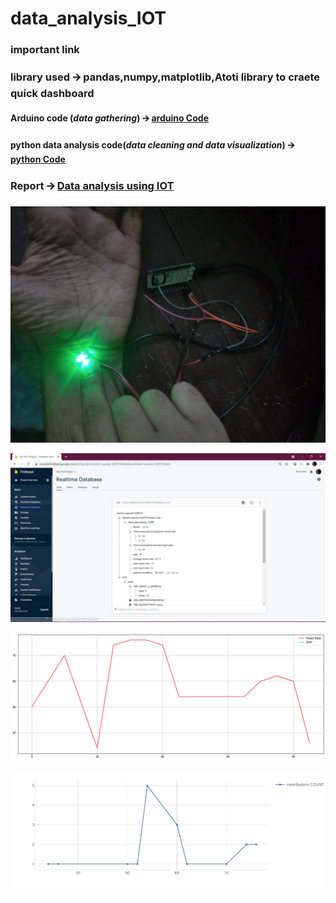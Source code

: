 # data_analysis_IOT

### important link
### library used 🡪 **pandas**,**numpy**,**matplotlib**,**Atoti library** to craete quick dashboard

#### Arduino code (*data gathering*) 🡪  [arduino Code](https://github.com/gourangasatapathyvit/data_analysis_IOT/blob/main/arduino_code.ino)

#### python data analysis code(*data cleaning and data visualization*) 🡪  [python Code](https://github.com/gourangasatapathyvit/data_analysis_IOT/blob/main/iot.ipynb)

### Report 🡪 [Data analysis using IOT](https://github.com/gourangasatapathyvit/data_analysis_IOT/blob/main/IOT_pulse%20sensor.pdf)

![alt text](https://github.com/gourangasatapathyvit/data_analysis_IOT/blob/main/sensor.jpeg)

![alt text](https://github.com/gourangasatapathyvit/data_analysis_IOT/blob/main/1.PNG)

![alt text](https://github.com/gourangasatapathyvit/data_analysis_IOT/blob/main/3.png)

![alt text](https://github.com/gourangasatapathyvit/data_analysis_IOT/blob/main/4.png)
